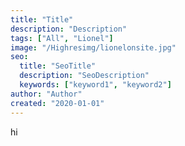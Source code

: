 ```yaml
---
title: "Title"
description: "Description"
tags: ["All", "Lionel"]
image: "/Highresimg/lionelonsite.jpg"
seo:
  title: "SeoTitle"
  description: "SeoDescription"
  keywords: ["keyword1", "keyword2"]
author: "Author"
created: "2020-01-01"
---
```


hi
